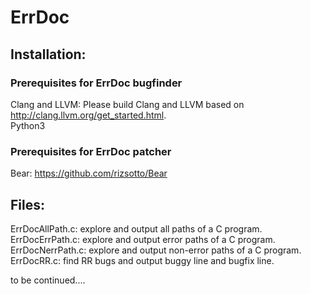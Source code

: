 # ErrDoc

## Installation:
### Prerequisites for ErrDoc bugfinder
Clang and LLVM: Please build Clang and LLVM based on http://clang.llvm.org/get_started.html.   
Python3 
### Prerequisites for ErrDoc patcher
Bear: https://github.com/rizsotto/Bear
## Files:
ErrDocAllPath.c:  explore and output all paths of a C program.    
ErrDocErrPath.c:  explore and output error paths of a C program.    
ErrDocNerrPath.c:  explore and output non-error paths of a C program.     
ErrDocRR.c: find RR bugs and output buggy line and bugfix line.    



to be continued....
